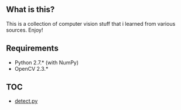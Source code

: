 What is this?
-------------
This is a collection of computer vision stuff that i learned from various sources. Enjoy!

Requirements
------------
- Python 2.7.* (with NumPy)
- OpenCV 2.3.*

TOC
---
- [detect.py](https://github.com/toopay/area51/blob/master/toc/detect.md)
